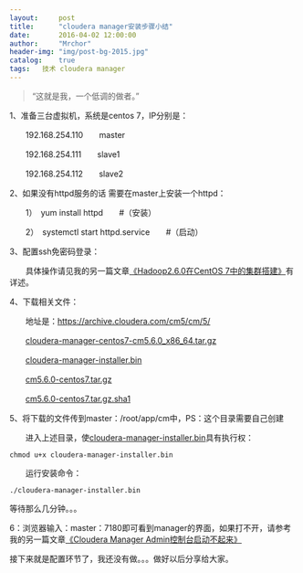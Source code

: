 ```yaml
---
layout:     post
title:      "cloudera manager安装步骤小结"
date:       2016-04-02 12:00:00
author:     "Mrchor"
header-img: "img/post-bg-2015.jpg"
catalog:	true
tags:	技术 cloudera manager
---
```


> “这就是我，一个低调的做者。”



1、准备三台虚拟机，系统是centos 7，IP分别是：

　　192.168.254.110　　master

　　192.168.254.111　　slave1

　　192.168.254.112　　slave2

2、如果没有httpd服务的话 需要在master上安装一个httpd：

　　1）　yum install httpd　　#（安装）

　　2）　systemctl start httpd.service　　#（启动）

3、配置ssh免密码登录：

　　具体操作请见我的另一篇文章[《Hadoop2.6.0在CentOS 7中的集群搭建》](/2015/06/06/Hadoop2.6.0在CentOS-7中的集群搭建/index.html)有详述。

4、下载相关文件：

　　地址是：https://archive.cloudera.com/cm5/cm/5/

　　[cloudera-manager-centos7-cm5.6.0_x86_64.tar.gz](https://archive.cloudera.com/cm5/cm/5/cloudera-manager-centos7-cm5.6.0_x86_64.tar.gz)

　　[cloudera-manager-installer.bin](https://archive.cloudera.com/cm5/installer/5.6.0/cloudera-manager-installer.bin)

　　[cm5.6.0-centos7.tar.gz](https://archive.cloudera.com/cm5/repo-as-tarball/5.6.0/cm5.6.0-centos7.tar.gz)

　　[cm5.6.0-centos7.tar.gz.sha1](https://archive.cloudera.com/cm5/repo-as-tarball/5.6.0/cm5.6.0-centos7.tar.gz.sha1)

5、将下载的文件传到master：/root/app/cm中，PS：这个目录需要自己创建

　　进入上述目录，使[cloudera-manager-installer.bin](https://archive.cloudera.com/cm5/installer/5.6.0/cloudera-manager-installer.bin)具有执行权：

	chmod u+x cloudera-manager-installer.bin

　　运行安装命令：

	./cloudera-manager-installer.bin

等待那么几分钟。。。

6：浏览器输入：master：7180即可看到manager的界面，如果打不开，请参考我的另一篇文章[《Cloudera Manager Admin控制台启动不起来》](/2015/04/02/Cloudera-Manager-Admin控制台启动不起来/index.html)

接下来就是配置环节了，我还没有做。。。做好以后分享给大家。